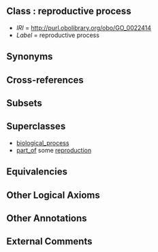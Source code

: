 
## Class : reproductive process

 * *IRI* = http://purl.obolibrary.org/obo/GO_0022414
 * *Label* = reproductive process

## Synonyms


## Cross-references


## Subsets


## Superclasses

 * [biological_process](../../GO/50/GO_0008150.md)
 * [part_of](../../BFO/50/BFO_0000050.md) some [reproduction](../../GO/03/GO_0000003.md)

## Equivalencies


## Other Logical Axioms


## Other Annotations


## External Comments

